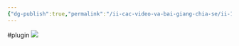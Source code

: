 ```yaml
---
{"dg-publish":true,"permalink":"/ii-cac-video-va-bai-giang-chia-se/ii-1-plugin/plugin-commander/","dgPassFrontmatter":true,"noteIcon":"1","created":"","updated":""}
---
```


#plugin 
![](https://i.imgur.com/6uRiB9g.png)
